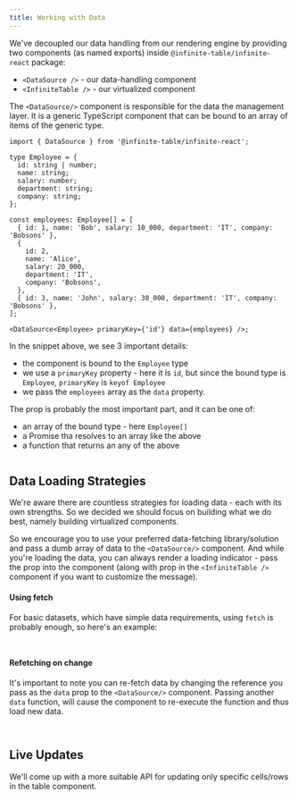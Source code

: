 ```yaml
---
title: Working with Data
---
```


We've decoupled our data handling from our rendering engine by providing two components (as named exports) inside `@infinite-table/infinite-react` package:

- `<DataSource />` - our data-handling component
- `<InfiniteTable />` - our virtualized component

The `<DataSource/>` component is responsible for the data the management layer. It is a generic TypeScript component that can be bound to an array of items of the generic type.

```tsx 
import { DataSource } from '@infinite-table/infinite-react';

type Employee = {
  id: string | number;
  name: string;
  salary: number;
  department: string;
  company: string;
};

const employees: Employee[] = [
  { id: 1, name: 'Bob', salary: 10_000, department: 'IT', company: 'Bobsons' },
  {
    id: 2,
    name: 'Alice',
    salary: 20_000,
    department: 'IT',
    company: 'Bobsons',
  },
  { id: 3, name: 'John', salary: 30_000, department: 'IT', company: 'Bobsons' },
];

<DataSource<Employee> primaryKey={'id'} data={employees} />;
```

In the snippet above, we see 3 important details:

- the component is bound to the `Employee` type
- we use a `primaryKey` property - here it is `id`, but since the bound type is `Employee`, `primaryKey` is `keyof Employee`
- we pass the `employees` array as the `data` property.

The <DataSourcePropLink name="data" /> prop is probably the most important part, and it can be one of:

- an array of the bound type - here `Employee[]`
- a Promise tha resolves to an array like the above
- a function that returns an any of the above

<Sandpack title="Data loading example with promise">

```ts file=basic-example.page.tsx

```

</Sandpack>

## Data Loading Strategies

We're aware there are countless strategies for loading data - each with its own strengths. So we decided we should focus on building what we do best, namely building virtualized components.

So we encourage you to use your preferred data-fetching library/solution and pass a dumb array of data to the `<DataSource/>` component. And while you're loading the data, you can always render a loading indicator - pass the <DataSourcePropLink name="loading" /> prop into the component (along with <PropLink name="loadingText" /> prop in the `<InfiniteTable />` component if you want to customize the message).

#### Using fetch

For basic datasets, which have simple data requirements, using `fetch` is probably enough, so here's an example:

<Sandpack title="Using fetch for remote data">

```ts file=using-fetch-example.page.tsx

```

```ts file=columns.ts

```

</Sandpack>

#### Refetching on change

<Note>

It's important to note you can re-fetch data by changing the reference you pass as the `data` prop to the `<DataSource/>` component. Passing another `data` function, will cause the component to re-execute the function and thus load new data.

</Note>

<Sandpack title="Re-fetching data">

```ts file=refetch-example.page.tsx

```

```ts file=columns.ts

```

</Sandpack>

## Live Updates

We'll come up with a more suitable API for updating only specific cells/rows in the table component.
